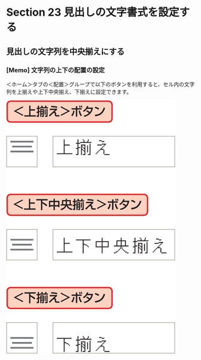 # Section 23 見出しの文字書式を設定する

## 見出しの文字列を中央揃えにする

### [Memo] 文字列の上下の配置の設定

＜ホーム＞タブの＜配置＞グループで以下のボタンを利用すると、セル内の文字列を上揃えや上下中央揃え、下揃えに設定できます。

![memo](005.png)
